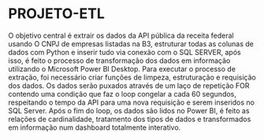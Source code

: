 # PROJETO-ETL

O objetivo central é extrair os dados da API pública da receita federal usando O CNPJ de empresas listadas na B3, estruturar todas as colunas de dados com Python e inserir tudo via conexão com o SQL SERVER, após isso, é feito o processo de transformação dos dados em informação utilizando o Microsoft Power BI Desktop.
Para executar o processo de extração, foi necessário criar funções de limpeza, estruturação e requisição dos dados.
Os dados serão puxados através de um laço de repetição FOR contendo uma condição que faz o loop congelar a cada 60 segundos, respeitando o tempo da API para uma nova requisição e  serem inseridos no SQL Server. 
Após o fim do loop, os dados são lidos no Power BI, é feito as relações de cardinalidade, tratamento dos tipos de dados e transformados em informação num dashboard totalmente interativo.
